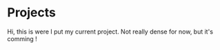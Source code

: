 # Projects

Hi, this is were I put my current project. Not really dense for now, but it's comming !
